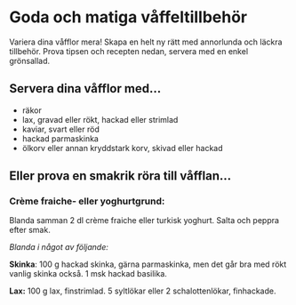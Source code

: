 # Goda och matiga våffeltillbehör

Variera dina våfflor mera! Skapa en helt ny rätt med annorlunda och läckra tillbehör. Prova tipsen och recepten nedan, servera med en enkel grönsallad.

## Servera dina våfflor med...

* räkor
* lax, gravad eller rökt, hackad eller strimlad
* kaviar, svart eller röd
* hackad parmaskinka
* ölkorv eller annan kryddstark korv, skivad eller hackad

## Eller prova en smakrik röra till våfflan...

### Crème fraiche- eller yoghurtgrund:

Blanda samman 2 dl crème fraiche eller turkisk yoghurt. Salta och peppra efter smak.

_Blanda i något av följande:_

**Skinka**: 100 g hackad skinka, gärna parmaskinka, men det går bra med rökt vanlig skinka också. 1 msk hackad basilika.

**Lax:** 100 g lax, finstrimlad. 5 syltlökar eller 2 schalottenlökar, finhackade.